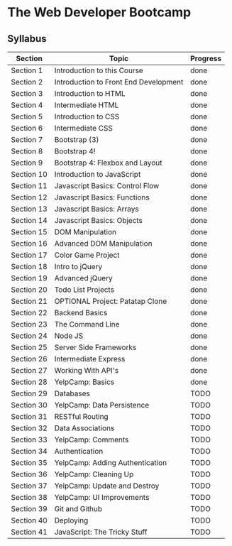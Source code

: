 # The Web Developer Bootcamp

## Syllabus

| Section    | Topic                                 | Progress |
| ---------- | ------------------------------------- | -------- |
| Section 1  | Introduction to this Course           | done     |
| Section 2  | Introduction to Front End Development | done     |
| Section 3  | Introduction to HTML                  | done     |
| Section 4  | Intermediate HTML                     | done     |
| Section 5  | Introduction to CSS                   | done     |
| Section 6  | Intermediate CSS                      | done     |
| Section 7  | Bootstrap (3)                         | done     |
| Section 8  | Bootstrap 4!                          | done     |
| Section 9  | Bootstrap 4: Flexbox and Layout       | done     |
| Section 10 | Introduction to JavaScript            | done     |
| Section 11 | Javascript Basics: Control Flow       | done     |
| Section 12 | Javascript Basics: Functions          | done     |
| Section 13 | Javascript Basics: Arrays             | done     |
| Section 14 | Javascript Basics: Objects            | done     |
| Section 15 | DOM Manipulation                      | done     |
| Section 16 | Advanced DOM Manipulation             | done     |
| Section 17 | Color Game Project                    | done     |
| Section 18 | Intro to jQuery                       | done     |
| Section 19 | Advanced jQuery                       | done     |
| Section 20 | Todo List Projects                    | done     |
| Section 21 | OPTIONAL Project: Patatap Clone       | done     |
| Section 22 | Backend Basics                        | done     |
| Section 23 | The Command Line                      | done     |
| Section 24 | Node JS                               | done     |
| Section 25 | Server Side Frameworks                | done     |
| Section 26 | Intermediate Express                  | done     |
| Section 27 | Working With API's                    | done     |
| Section 28 | YelpCamp: Basics                      | done     |
| Section 29 | Databases                             | TODO     |
| Section 30 | YelpCamp: Data Persistence            | TODO     |
| Section 31 | RESTful Routing                       | TODO     |
| Section 32 | Data Associations                     | TODO     |
| Section 33 | YelpCamp: Comments                    | TODO     |
| Section 34 | Authentication                        | TODO     |
| Section 35 | YelpCamp: Adding Authentication       | TODO     |
| Section 36 | YelpCamp: Cleaning Up                 | TODO     |
| Section 37 | YelpCamp: Update and Destroy          | TODO     |
| Section 38 | YelpCamp: UI Improvements             | TODO     |
| Section 39 | Git and Github                        | TODO     |
| Section 40 | Deploying                             | TODO     |
| Section 41 | JavaScript: The Tricky Stuff          | TODO     |

